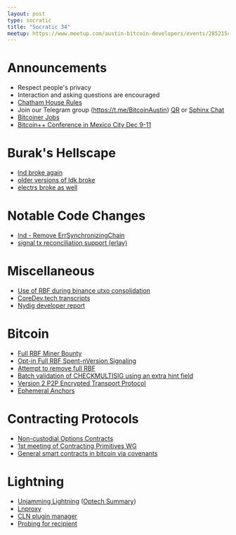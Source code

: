 ```yaml
---
layout: post
type: socratic
title: "Socratic 34"
meetup: https://www.meetup.com/austin-bitcoin-developers/events/285215406/
---
```


# Announcements

- Respect people's privacy
- Interaction and asking questions are encouraged
- [Chatham House Rules](https://www.chathamhouse.org/about-us/chatham-house-rule)
- Join our Telegram group (https://t.me/BitcoinAustin) [QR](../assets/imgs/telegram-group.svg) or [Sphinx Chat](https://tribes.sphinx.chat/t/austintaexasbitcoiners)
- [Bitcoiner Jobs](https://bitcoinerjobs.co/)
- [Bitcoin++ Conference in Mexico City Dec 9-11](https://btcplusplus.dev/)

# Burak's Hellscape
- [lnd broke again](https://github.com/lightningnetwork/lnd/issues/7096)
- [older versions of ldk broke](https://twitter.com/lightningdevkit/status/1587939344530145280)
- [electrs broke as well](https://github.com/romanz/electrs/issues/783)

# Notable Code Changes

- [lnd - Remove ErrSynchronizingChain](https://github.com/lightningnetwork/lnd/pull/7039)
- [signal tx reconciliation support (erlay)](https://github.com/bitcoin/bitcoin/issues/23443)


# Miscellaneous

- [Use of RBF during binance utxo consolidation](https://twitter.com/ziggamon/status/1592613060207706112?t=IWLJgY8F7X8ib8AT4MAC5w&s=19)
- [CoreDev.tech transcripts](https://bitcoinops.org/en/newsletters/2022/10/26/)
- [Nydig developer report](https://assets-global.website-files.com/614e11536f66309636c98688/63208342664438223226c3de_NYDIG%20-%20Developers%20of%20Bitcoin%202022.pdf)


# Bitcoin

- [Full RBF Miner Bounty](https://lists.linuxfoundation.org/pipermail/bitcoin-dev/2022-November/021143.html)
- [Opt-in Full RBF Spent-nVersion Signaling](https://lists.linuxfoundation.org/pipermail/bitcoin-dev/2022-November/021144.html)
- [Attempt to remove full RBF](https://github.com/bitcoin/bitcoin/pull/26438)
- [Batch validation of CHECKMULTISIG using an extra hint field](https://lists.linuxfoundation.org/pipermail/bitcoin-dev/2022-October/021048.html)
- [Version 2 P2P Encrypted Transport Protocol](https://github.com/dhruv/bips/blob/bip324/bip-0324.mediawiki)
- [Ephemeral Anchors](https://lists.linuxfoundation.org/pipermail/bitcoin-dev/2022-October/021036.html)


# Contracting Protocols

- [Non-custodial Options Contracts](https://blockstream.com/assets/downloads/pdf/options-whitepaper.pdf)
- [1st meeting of Contracting Primitives WG](https://lists.linuxfoundation.org/pipermail/bitcoin-dev/2022-November/021139.html)
- [General smart contracts in bitcoin via covenants](https://merkle.fun/)


# Lightning

- [Unjamming Lightning](https://lists.linuxfoundation.org/pipermail/lightning-dev/2022-November/003740.html) ([Optech Summary](https://bitcoinops.org/en/newsletters/2022/11/16/))
- [Lnproxy](https://github.com/lnproxy/lnproxy)
- [CLN plugin manager](https://github.com/ElementsProject/lightning/pull/5647)
- [Probing for recipient](https://github.com/lightning/bolts/pull/1032)
